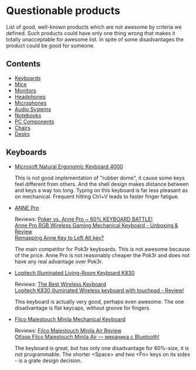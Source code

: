 # Questionable products

List of good, well-known products which are not awesome by criteria we defined.
Such products could have only one thing wrong that makes it totally unacceptable for awesome list.
In spite of some disadvantages the product could be good for someone.

## Contents

- [Keyboards](#keyboards)
- [Mice](#mice)
- [Monitors](#monitors)
- [Headphones](#headphones)
- [Microphones](#microphone)
- [Audio Systems](#audio-systems)
- [Notebooks](#notebooks)
- [PC Components](#pc-components)
- [Chairs](#chairs)
- [Desks](#desks)

## Keyboards

*   [Microsoft Natural Ergonomic Keyboard 4000](https://www.microsoft.com/accessories/en-us/products/keyboards/natural-ergonomic-keyboard-4000/b2m-00012)

    This is not good implementation of "rubber dome", it cause some keys feel different from others.
    And the shell design makes distance between <Ctrl> and <V> keys a way too long.
    Typing on this keyboard is far less pleasant as on mechanical.
    Frequent hitting Ctrl+V leads to faster finger fatigue.

*   [ANNE Pro](http://en.obins.net/anne-pro)

    Reviews: [Poker vs. Anne Pro ~ 60% KEYBOARD BATTLE!](https://youtu.be/EbnRgkCS73w) \
    [Anne Pro RGB Wireless Gaming Mechanical Keyboard - Unboxing & Review](https://youtu.be/mJ1fsALtGXo) \
    [Remapping Anne Key to Left Alt key?](https://www.reddit.com/r/AnnePro/comments/6v675e/remapping_anne_key_to_left_alt_key/)

    The main competitor for Pok3r keyboards. This is not awesome because of the price.
    Anne Pro is not reasonably cheaper the Pok3r and does not have any real advantage over Pok3r.

*   [Logitech Illuminated Living-Room Keyboard K830](https://www.logitech.com/en-us/product/living-room-keyboard-k830?crid=27)

    Reviews: [The Best Wireless Keyboard](https://youtu.be/x6rzna_UGXs) \
    [Logitech K830 illuminated Wireless keyboard with touchpad - Review!](https://youtu.be/C-65K9GcXuU)

    This keyboard is actually very good, perhaps even awesome.
    The one disadvantage is flat keycaps, without groove for fingers.

*   [Filco Majestouch Minila Mechanical Keyboard](https://www.diatec.co.jp/en/det.php?prod_c=1320)

    Reviews: [Filco Majestouch Minila Air Review](https://youtu.be/B6iX9N_-o-g) \
    [Обзор Filco Majestouch Minila Air — механика с Bluetooth!](https://youtu.be/e1NwGeinRj0)

    The keyboard is great, but has only one disadvantage for 60%-size, it is not programmable.
    The shorter \<Space\> and two \<Fn\> keys on its sides - is a grate design decision.
